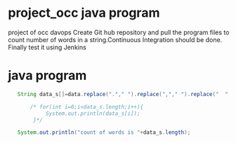 # project_occ java program
project of occ davops
Create Git hub repository and pull the program files to count number of words in a string.Continuous Integration should be done. Finally test it using Jenkins

# java program
```java
   String data_s[]=data.replace("."," ").replace(","," ").replace("  "," ").split(" ");

       /* for(int i=0;i<data_s.length;i++){
            System.out.println(data_s[i]);
        }*/

   System.out.println("count of words is "+data_s.length);
```
